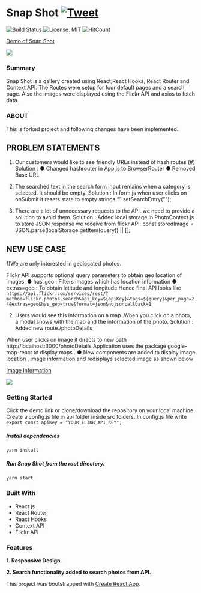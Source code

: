 # Snap Shot [![Tweet](https://img.shields.io/twitter/url/http/shields.io.svg?style=social)](https://twitter.com/intent/tweet?text=See%20this%20react%20example&url=https://yog9.github.io/SnapShot/&hashtags=react,context-api,freecodecamp,developers)

[![Build Status](https://travis-ci.org/Yog9/SnapShot.svg?branch=master)](https://travis-ci.org/Yog9/SnapShot)
[![License: MIT](https://img.shields.io/badge/License-MIT-yellow.svg)](https://opensource.org/licenses/MIT)
[![HitCount](http://hits.dwyl.com/Yog9/SnapShot.svg)](http://hits.dwyl.com/Yog9/SnapShot)

[Demo of Snap Shot](https://yog9.github.io/SnapShot/)

![](/snapscout.png)

### Summary

Snap Shot is a gallery created using React,React Hooks, React Router and Context API. The Routes were setup for four default pages and a search page. Also the images were displayed using the Flickr API and axios to fetch data.

### ABOUT

This is forked project and following changes have been implemented.

## PROBLEM STATEMENTS
1) Our customers would like to see friendly URLs instead of hash routes (#)
Solution :
● Changed hashrouter in App.js to BrowserRouter
● Removed Base URL

2) The searched text in the search form input remains when a category is selected.
It should be empty. 
Solution :
In form.js when user clicks on onSubmit it resets state to empty strings “”
setSearchEntry("");
3) There are a lot of unnecessary requests to the API. we need to provide a solution to avoid them.
Solution :
Added local storage in PhotoContext.js to store JSON response we receive from flickr API.
const storedImage = JSON.parse(localStorage.getItem(query)) || [];


## NEW USE CASE
1)We are only interested in geolocated photos.

Flickr API supports optional query parameters to obtain geo location of images.
● has_geo : Filters images which has location information
● extras=geo : To obtain latitude and longitude
Hence final API looks like
`https://api.flickr.com/services/rest/?method=flickr.photos.search&api_key=${apiKey}&tags=${query}&per_page=24&extras=geo&has_geo=true&format=json&nojsoncallback=1`

2) Users would see this information on a map .When you click on a photo, a modal shows with the map and the information of the photo.
Solution :
Added new route./photoDetails
<Route path="/photoDetails" component={ImageInfo} />
When user clicks on image it directs to new path http://localhost:3000/photoDetails
Application uses the package google-map-react to display maps .
● New components are added to display image location , image information and redisplays selected image as shown below


[Image Information](https://github.com/AshaNarayana/SnapShot)

![](/MapsInfo.png)

### Getting Started

Click the demo link or clone/download the repository on your local machine.
Create a config.js file in api folder inside src folders. In config.js file write
`export const apiKey = "YOUR_FLIKR_API_KEY";`

##### Install dependencies

`yarn install`

##### Run Snap Shot from the root directory.

`yarn start`

### Built With

- React js
- React Router
- React Hooks
- Context API
- Flickr API

### Features

**1. Responsive Design.**

**2. Search functionality added to search photos from API.**


This project was bootstrapped with [Create React App](https://github.com/facebook/create-react-app).
